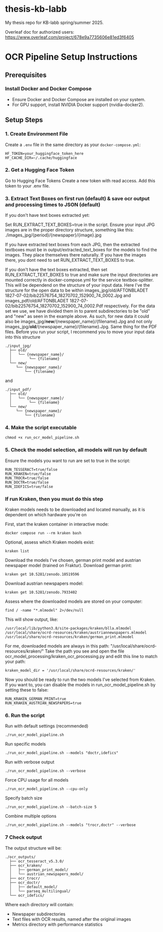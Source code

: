 
# thesis-kb-labb
My thesis repo for KB-labb spring/summer 2025. 

Overleaf doc for authorized users: https://www.overleaf.com/project/678e9a7735606e81ed3f6405

# OCR Pipeline Setup Instructions

## Prerequisites

### Install Docker and Docker Compose

- Ensure Docker and Docker Compose are installed on your system.
- For GPU support, install NVIDIA Docker support (nvidia-docker2).

## Setup Steps

### 1. Create Environment File

Create a `.env` file in the same directory as your `docker-compose.yml`:

```properties
HF_TOKEN=your_huggingface_token_here
HF_CACHE_DIR=~/.cache/huggingface
```

### 2. Get a Hugging Face Token
Go to Hugging Face Tokens
Create a new token with read access.
Add this token to your .env file.


### 3. Extract Text Boxes on first run (default) & save ocr output and processing times to JSON (default)
If you don't have text boxes extracted yet:

Set RUN_EXTRACT_TEXT_BOXES=true in the script.
Ensure your input JPG images are in the proper directory structure, something like this: 
./images_jpg/{period}/{newspaper}/{image}.jpg

If you have extracted text boxes from each JPG, then the extracted textboxes must be in output/extracted_text_boxes for the models to find the images. They place themselves there naturally. 
If you have the images there, you dont need to set RUN_EXTRACT_TEXT_BOXES to true. 

If you don't have the text boxes extracted, then set RUN_EXTRACT_TEXT_BOXES to true and make sure the input directories are mounted correctly in docker-compose.yml for the service textbox-splitter. 
This will be dependend on the structure of your input data.
Here I've the structure for the open data to be within images_jpg/old/AFTONBLADET 1827-07-02/bib22576754_18270702_152900_74_0002.Jpg and images_pdf/old/AFTONBLADET 1827-07-02/bib22576754_18270702_152900_74_0002.Pdf respectively. For the data set we use, we have divided them in to parent subdirectories to be "old" and "new" as seen in the example above. As such, for new data it could also be
images_jpg/**new**/{newspaper_name}/{filename}.Jpg and not only images_jpg/**old**/{newspaper_name}/{filename}.Jpg. Same thing for the PDF files. Before you run your script, I recommend you to move your input data into this structure
```
./input_jpg/
  ├── old/
  │   └── {newspaper_name}/
  │        └── {filename}
  └── new/
     └── {newspaper_name}/
         └── {filename}
```

and 
```
./input_pdf/
  ├── old/
  │   └── {newspaper_name}/
  │        └── {filename}
  └── new/
     └── {newspaper_name}/
         └── {filename}
```
### 4. Make the script executable
``` 
chmod +x run_ocr_model_pipeline.sh
```

### 5. Check the model selection, all models will run by default
Ensure the models you want to run are set to true in the script:
```
RUN_TESSERACT=true/false
RUN_KRAKEN=true/false
RUN_TROCR=true/false
RUN_DOCTR=true/false
RUN_IDEFICS=true/false
```

### If run Kraken, then you must do this step
Kraken models needs to be downloaded and located manually, as it is dependent on which hardware you're on

First, start the kraken container in interactive mode:
```
docker compose run --rm kraken bash
```
Optional, assess which Kraken models exist:
```
kraken list
```

Download the models I've chosen, german print model and austrian newspaper model (trained on Fraktur).
Download german print: 
```
kraken get 10.5281/zenodo.10519596
```

Download austrian newspapers model:
```
kraken get 10.5281/zenodo.7933402
```

Assess where the downloaded models are stored on your computer: 
```
find / -name "*.mlmodel" 2>/dev/null
```
This will show output, like: 
```
/usr/local/lib/python3.8/site-packages/kraken/blla.mlmodel
/usr/local/share/ocrd-resources/kraken/austriannewspapers.mlmodel
/usr/local/share/ocrd-resources/kraken/german_print.mlmodel
```
For me, downloaded models are always in this path: "/usr/local/share/ocrd-resources/kraken/" 
Take the path you see and open the file ocr_model_processing/kraken_ocr_processing.py and edit this line to match your path:
```
kraken_model_dir = '/usr/local/share/ocrd-resources/kraken/' 
```

Now you should be ready to run the two models I've selected from Kraken. 
If you want to, you can disable the models in run_ocr_model_pipeline.sh by setting these to false:
```
RUN_KRAKEN_GERMAN_PRINT=true
RUN_KRAKEN_AUSTRIAN_NEWSPAPERS=true
```

### 6. Run the script
Run with default settings (recommended)
```
./run_ocr_model_pipeline.sh
```

Run specific models
```
./run_ocr_model_pipeline.sh --models "doctr,idefics"
```

Run with verbose output
```
./run_ocr_model_pipeline.sh --verbose
```

Force CPU usage for all models
```
./run_ocr_model_pipeline.sh --cpu-only
```

Specify batch size
```
./run_ocr_model_pipeline.sh --batch-size 5
```

Combine multiple options
```
./run_ocr_model_pipeline.sh --models "trocr,doctr" --verbose
```

### 7 Check output
The output structure will be:
```
./ocr_outputs/
  ├── ocr_tesseract_v5.3.0/
  ├── ocr_kraken/
  │   ├── german_print_model/
  │   └── austrian_newspapers_model/
  ├── ocr_trocr/
  ├── ocr_doctr/
  │   ├── default_model/
  │   └── parseq_multilingual/
  └── ocr_idefics/
```
Where each directory will contain:
- Newspaper subdirectories
- Text files with OCR results, named after the original images
- Metrics directory with performance statistics
